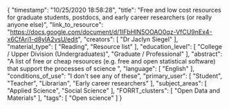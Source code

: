 {
    "timestamp": "10/25/2020 18:58:28",
    "title": "Free and low cost resources for graduate students, postdocs, and early career researchers (or really anyone else)",
    "link_to_resource": "https://docs.google.com/document/d/1IFbHIN5OOAO0qz-VfCU9nEx4-x6CfArj1-d8ylA2vsU/edit",
    "creators": [
        "Dr Jaclyn Siegel"
    ],
    "material_type": [
        "Reading",
        "Resource list"
    ],
    "education_level": [
        "College / Upper Division (Undergraduates)",
        "Graduate / Professional"
    ],
    "abstract": "A list of free or cheap resources (e.g. free and open statistical software) that support the processes of science ",
    "language": [
        "English"
    ],
    "conditions_of_use": "I don't see any of these",
    "primary_user": [
        "Student",
        "Teacher",
        "Librarian",
        "Early career researchers"
    ],
    "subject_areas": [
        "Applied Science",
        "Social Science"
    ],
    "FORRT_clusters": [
        "Open Data and Materials"
    ],
    "tags": [
        "Open science"
    ]
}